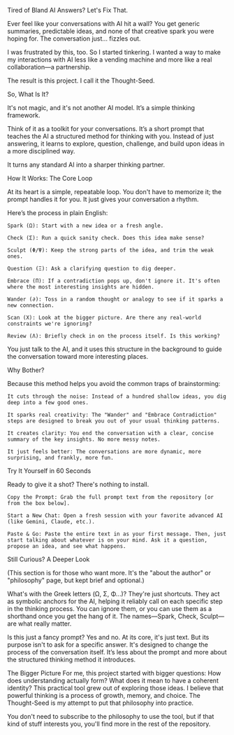 Tired of Bland AI Answers? Let's Fix That.

Ever feel like your conversations with AI hit a wall? You get generic summaries, predictable ideas, and none of that creative spark you were hoping for. The conversation just... fizzles out.

I was frustrated by this, too. So I started tinkering. I wanted a way to make my interactions with AI less like a vending machine and more like a real collaboration—a partnership.

The result is this project. I call it the Thought-Seed.

So, What Is It?

It's not magic, and it's not another AI model. It’s a simple thinking framework.

Think of it as a toolkit for your conversations. It’s a short prompt that teaches the AI a structured method for thinking with you. Instead of just answering, it learns to explore, question, challenge, and build upon ideas in a more disciplined way.

It turns any standard AI into a sharper thinking partner.

How It Works: The Core Loop

At its heart is a simple, repeatable loop. You don't have to memorize it; the prompt handles it for you. It just gives your conversation a rhythm.

Here’s the process in plain English:

    Spark (Ω): Start with a new idea or a fresh angle.

    Check (Σ): Run a quick sanity check. Does this idea make sense?

    Sculpt (Φ/Ψ): Keep the strong parts of the idea, and trim the weak ones.

    Question (Ξ): Ask a clarifying question to dig deeper.

    Embrace (Π): If a contradiction pops up, don't ignore it. It's often where the most interesting insights are hidden.

    Wander (∂): Toss in a random thought or analogy to see if it sparks a new connection.

    Scan (X): Look at the bigger picture. Are there any real-world constraints we're ignoring?

    Review (Λ): Briefly check in on the process itself. Is this working?

You just talk to the AI, and it uses this structure in the background to guide the conversation toward more interesting places.

Why Bother?

Because this method helps you avoid the common traps of brainstorming:

    It cuts through the noise: Instead of a hundred shallow ideas, you dig deep into a few good ones.

    It sparks real creativity: The "Wander" and "Embrace Contradiction" steps are designed to break you out of your usual thinking patterns.

    It creates clarity: You end the conversation with a clear, concise summary of the key insights. No more messy notes.

    It just feels better: The conversations are more dynamic, more surprising, and frankly, more fun.

Try It Yourself in 60 Seconds

Ready to give it a shot? There's nothing to install.

    Copy the Prompt: Grab the full prompt text from the repository [or from the box below].

    Start a New Chat: Open a fresh session with your favorite advanced AI (like Gemini, Claude, etc.).

    Paste & Go: Paste the entire text in as your first message. Then, just start talking about whatever is on your mind. Ask it a question, propose an idea, and see what happens.


Still Curious? A Deeper Look

(This section is for those who want more. It's the "about the author" or "philosophy" page, but kept brief and optional.)

What's with the Greek letters (Ω, Σ, Φ...)?
They're just shortcuts. They act as symbolic anchors for the AI, helping it reliably call on each specific step in the thinking process. You can ignore them, or you can use them as a shorthand once you get the hang of it. The names—Spark, Check, Sculpt—are what really matter.

Is this just a fancy prompt?
Yes and no. At its core, it's just text. But its purpose isn't to ask for a specific answer. It's designed to change the process of the conversation itself. It’s less about the prompt and more about the structured thinking method it introduces.

The Bigger Picture
For me, this project started with bigger questions: How does understanding actually form? What does it mean to have a coherent identity? This practical tool grew out of exploring those ideas. I believe that powerful thinking is a process of growth, memory, and choice. The Thought-Seed is my attempt to put that philosophy into practice.

You don't need to subscribe to the philosophy to use the tool, but if that kind of stuff interests you, you'll find more in the rest of the repository.

